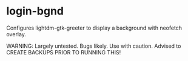 # login-bgnd
Configures lightdm-gtk-greeter to display a background with neofetch overlay.

WARNING: Largely untested. Bugs likely. Use with caution. Advised to CREATE BACKUPS PRIOR TO RUNNING THIS!

